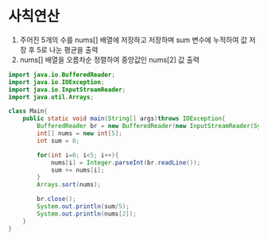 # 사칙연산
1. 주어진 5개의 수를 nums[] 배열에 저장하고 저장하며 sum 변수에 누적하여 값 저장 후 5로 나눈 평균을 출력
2. nums[] 배열을 오름차순 정렬하여 중앙값인 nums[2] 값 출력


```java
import java.io.BufferedReader;
import java.io.IOException;
import java.io.InputStreamReader;
import java.util.Arrays;

class Main{
    public static void main(String[] args)throws IOException{
        BufferedReader br = new BufferedReader(new InputStreamReader(System.in));
        int[] nums = new int[5];
        int sum = 0;

        for(int i=0; i<5; i++){
            nums[i] = Integer.parseInt(br.readLine());
            sum += nums[i];
        }
        Arrays.sort(nums);

        br.close();
        System.out.println(sum/5);
        System.out.println(nums[2]);
    }
}
```
